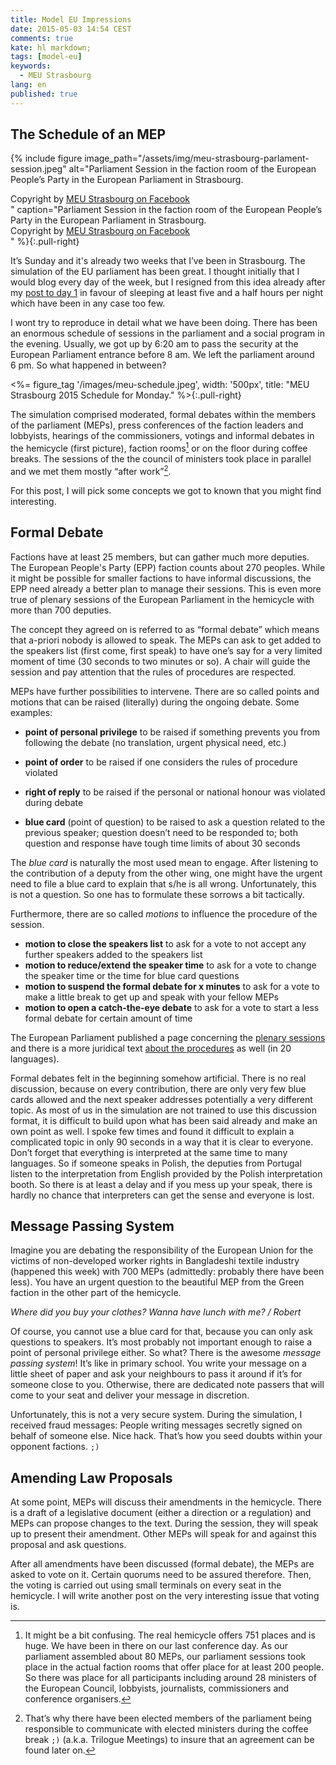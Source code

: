 ```yaml
---
title: Model EU Impressions
date: 2015-05-03 14:54 CEST
comments: true
kate: hl markdown;
tags: [model-eu]
keywords:
  - MEU Strasbourg
lang: en
published: true
---
```


## The Schedule of an MEP

{% include figure image_path="/assets/img/meu-strasbourg-parlament-session.jpeg" alt="Parliament Session in the faction room of the European People’s Party in the European Parliament in Strasbourg. <div class='pull-right'>Copyright by <a href='https://www.facebook.com/meustrasbourg/photos/a.960959337256664.1073741838.235910456428226/961960990489832/'>MEU Strasbourg on Facebook</a></div>" caption="Parliament Session in the faction room of the European People’s Party in the European Parliament in Strasbourg. <div class='pull-right'>Copyright by <a href='https://www.facebook.com/meustrasbourg/photos/a.960959337256664.1073741838.235910456428226/961960990489832/'>MEU Strasbourg on Facebook</a></div>" %}{:.pull-right}


It’s Sunday and it's already two weeks that I’ve been in Strasbourg. The simulation
of the EU parliament has been great. I thought initially that I would blog every
day of the week, but I resigned from this idea already after my
[post to day 1](/2015/04/12/model-eu-preparation-day-1/) in favour of sleeping
at least five and a half hours per night which have been in any case too few.

I wont try to reproduce in detail what we have been doing. There has been an enormous schedule
of sessions in the parliament and a social program in the evening. Usually, we got
up by 6:20 am to pass the security at the European Parliament entrance before 8 am.
We left the parliament around 6 pm. So what happened in between?

<!-- more -->

<%= figure_tag '/images/meu-schedule.jpeg', width: '500px', title: "MEU Strasbourg 2015 Schedule for Monday." %>{:.pull-right}

The simulation comprised moderated, formal debates within the members of the parliament
(MEPs), press conferences of the faction leaders and lobbyists, hearings of the
commissioners, votings and informal debates in the hemicycle (first picture),
faction rooms[^faction-room] or on the floor during coffee breaks. The sessions
of the the council of ministers took place in parallel and we met them mostly
“after work”[^council-meeting].

[^faction-room]: It might be a bit confusing. The real hemicycle offers 751 places and is huge.
                 We have been in there on our last conference day. As our
                 parliament assembled about 80 MEPs, our parliament sessions took
                 place in the actual faction rooms that offer place for at least
                 200 people. So there was place for all participants including
                 around 28 ministers of the European Council, lobbyists, journalists,
                 commissioners and conference organisers.

[^council-meeting]: That’s why there have been elected members of the parliament being
                    responsible to communicate with elected ministers during the coffee
                    break `;)` (a.k.a. Trilogue Meetings) to insure that an agreement
                    can be found later on.

For this post, I will pick some concepts we got to known that you might find interesting.

## Formal Debate

Factions have at least 25 members, but can gather much more deputies. The
European People's Party (EPP) faction counts about 270 peoples. While it might
be possible for smaller factions to have informal discussions, the EPP need
already a better plan to manage their sessions. This is even more true of plenary
sessions of the European Parliament in the hemicycle with more than 700 deputies.

The concept they agreed on is referred to as “formal debate” which means that
a-priori nobody is allowed to speak. The MEPs can ask to get added to the speakers list
(first come, first speak) to have one’s say for a very limited moment of time
(30 seconds to two minutes or so). A chair will guide the session and pay attention
that the rules of procedures are respected.

MEPs have further possibilities to intervene. There are so called points and motions
that can be raised (literally) during the ongoing debate. Some examples:

- **point of personal privilege**
  to be raised if something prevents you from following the debate
  (no translation, urgent physical need, etc.)
- **point of order**
  to be raised if one considers the rules of procedure violated

- **right of reply** to be raised if the personal or national honour was violated during debate
- **blue card** (point of question) to be raised to ask a question related to the
  previous speaker; question doesn’t need to be responded to; both question and
  response have tough time limits of about 30 seconds

The *blue card* is naturally the most used mean to engage. After listening to the
contribution of a deputy from the other wing, one might have the urgent need
to file a blue card to explain that s/he is all wrong. Unfortunately, this is not
a question. So one has to formulate these sorrows a bit tactically.

Furthermore, there are so called *motions* to influence the procedure of the session.

- **motion to close the speakers list**
  to ask for a vote to not accept any further speakers added to the speakers list
- **motion to reduce/extend the speaker time**
  to ask for a vote to change the speaker time or the time for blue card questions
- **motion to suspend the formal debate for x minutes**
  to ask for a vote to make a little break to get up and speak with your fellow MEPs
- **motion to open a catch-the-eye debate**
  to ask for a vote to start a less formal debate for certain amount of time

The European Parliament published a page concerning the [plenary sessions] and
there is a more juridical text [about the procedures] as well (in 20 languages).

[plenary sessions]: http://www.europarl.europa.eu/plenary/en/guide-plenary.html
[about the procedures]: http://www.europarl.europa.eu/sides/getDoc.do?pubRef=-//EP//TEXT+RULES-EP+20150101+TOC+DOC+XML+V0//EN&language=EN

Formal debates felt in the beginning somehow artificial. There is no real discussion,
because on every contribution, there are only very few blue cards allowed and the
next speaker addresses potentially a very different topic. As most of us in the
simulation are not trained to use this discussion format, it is difficult to
build upon what has been said already and make an own point as well. I spoke few
times and found it difficult to explain a complicated topic in only 90 seconds in
a way that it is clear to everyone. Don’t forget that everything is interpreted
at the same time to many languages. So if someone speaks in Polish, the deputies
from Portugal listen to the interpretation from English provided by the Polish
interpretation booth. So there is at least a delay and if you mess up your speak,
there is hardly no chance that interpreters can get the sense and everyone is lost.

## Message Passing System

Imagine you are debating the responsibility of the European Union for the victims
of non-developed worker rights in Bangladeshi textile industry (happened this week)
with 700 MEPs (admittedly: probably there have been less). You have an urgent question
to the beautiful MEP from the Green faction in the other part of the hemicycle.

*Where did you buy your clothes? Wanna have lunch with me? / Robert*

Of course, you cannot use a blue card for that, because you can only ask questions
to speakers. It’s most probably not important enough to raise a point of personal
privilege either. So what? There is the awesome *message passing system*! It’s
like in primary school. You write your message on a little sheet of paper and ask
your neighbours to pass it around if it’s for someone close to you. Otherwise,
there are dedicated note passers that will come to your seat and deliver your
message in discretion.

Unfortunately, this is not a very secure system. During the simulation, I received
fraud messages: People writing messages secretly signed on behalf of someone
else. Nice hack. That’s how you seed doubts within your opponent factions. `;)`

## Amending Law Proposals

At some point, MEPs will discuss their amendments in the hemicycle. There is a draft
of a legislative document (either a direction or a regulation) and MEPs can propose
changes to the text. During the session, they will speak up to present their
amendment. Other MEPs will speak for and against this proposal and ask questions.

After all amendments have been discussed (formal debate), the MEPs are asked to
vote on it. Certain quorums need to be assured therefore. Then, the voting is
carried out using small terminals on every seat in the hemicycle.
I will write another post on the very interesting issue that voting is.
